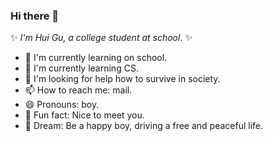 ### Hi there 👋


✨ _I'm Hui Gu, a college student at school_. ✨ 


- 🎠 I'm currently learning on school.
- 🌱 I'm currently learning CS.
- 🤔 I'm looking for help how to survive in society.
- 📫 How to reach me: mail.
- 😄 Pronouns: boy.
- 👀 Fun fact: Nice to meet you.
- 🚀 Dream: Be a happy boy, driving a free and peaceful life.

